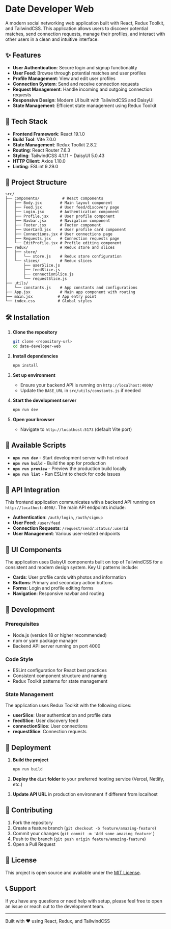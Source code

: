 # Date Developer Web

A modern social networking web application built with React, Redux Toolkit, and TailwindCSS. This application allows users to discover potential matches, send connection requests, manage their profiles, and interact with other users in a clean and intuitive interface.

## ✨ Features

- **User Authentication**: Secure login and signup functionality
- **User Feed**: Browse through potential matches and user profiles
- **Profile Management**: View and edit user profiles
- **Connection System**: Send and receive connection requests
- **Request Management**: Handle incoming and outgoing connection requests
- **Responsive Design**: Modern UI built with TailwindCSS and DaisyUI
- **State Management**: Efficient state management using Redux Toolkit

## 🚀 Tech Stack

- **Frontend Framework**: React 19.1.0
- **Build Tool**: Vite 7.0.0
- **State Management**: Redux Toolkit 2.8.2
- **Routing**: React Router 7.6.3
- **Styling**: TailwindCSS 4.1.11 + DaisyUI 5.0.43
- **HTTP Client**: Axios 1.10.0
- **Linting**: ESLint 9.29.0

## 📁 Project Structure

```
src/
├── components/          # React components
│   ├── Body.jsx        # Main layout component
│   ├── Feed.jsx        # User feed/discovery page
│   ├── Login.jsx       # Authentication component
│   ├── Profile.jsx     # User profile component
│   ├── Navbar.jsx      # Navigation component
│   ├── Footer.jsx      # Footer component
│   ├── UserCard.jsx    # User profile card component
│   ├── Connections.jsx # User connections page
│   ├── Requests.jsx    # Connection requests page
│   └── EditProfile.jsx # Profile editing component
├── redux/              # Redux store and slices
│   ├── store/
│   │   └── store.js    # Redux store configuration
│   └── slices/         # Redux slices
│       ├── userSlice.js
│       ├── feedSlice.js
│       ├── connectionSlice.js
│       └── requestSlice.js
├── utils/
│   └── constants.js    # App constants and configurations
├── App.jsx             # Main app component with routing
├── main.jsx           # App entry point
└── index.css          # Global styles
```

## 🛠️ Installation

1. **Clone the repository**
   ```bash
   git clone <repository-url>
   cd date-developer-web
   ```

2. **Install dependencies**
   ```bash
   npm install
   ```

3. **Set up environment**
   - Ensure your backend API is running on `http://localhost:4000/`
   - Update the `BASE_URL` in `src/utils/constants.js` if needed

4. **Start the development server**
   ```bash
   npm run dev
   ```

5. **Open your browser**
   - Navigate to `http://localhost:5173` (default Vite port)

## 📜 Available Scripts

- **`npm run dev`** - Start development server with hot reload
- **`npm run build`** - Build the app for production
- **`npm run preview`** - Preview the production build locally
- **`npm run lint`** - Run ESLint to check for code issues

## 🔗 API Integration

This frontend application communicates with a backend API running on `http://localhost:4000/`. The main API endpoints include:

- **Authentication**: `/auth/login`, `/auth/signup`
- **User Feed**: `/user/feed`
- **Connection Requests**: `/request/send/:status/:userId`
- **User Management**: Various user-related endpoints

## 🎨 UI Components

The application uses DaisyUI components built on top of TailwindCSS for a consistent and modern design system. Key UI patterns include:

- **Cards**: User profile cards with photos and information
- **Buttons**: Primary and secondary action buttons
- **Forms**: Login and profile editing forms
- **Navigation**: Responsive navbar and routing

## 🔧 Development

### Prerequisites
- Node.js (version 18 or higher recommended)
- npm or yarn package manager
- Backend API server running on port 4000

### Code Style
- ESLint configuration for React best practices
- Consistent component structure and naming
- Redux Toolkit patterns for state management

### State Management
The application uses Redux Toolkit with the following slices:
- **userSlice**: User authentication and profile data
- **feedSlice**: User discovery feed
- **connectionSlice**: User connections
- **requestSlice**: Connection requests

## 🚀 Deployment

1. **Build the project**
   ```bash
   npm run build
   ```

2. **Deploy the `dist` folder** to your preferred hosting service (Vercel, Netlify, etc.)

3. **Update API URL** in production environment if different from localhost

## 🤝 Contributing

1. Fork the repository
2. Create a feature branch (`git checkout -b feature/amazing-feature`)
3. Commit your changes (`git commit -m 'Add some amazing feature'`)
4. Push to the branch (`git push origin feature/amazing-feature`)
5. Open a Pull Request

## 📝 License

This project is open source and available under the [MIT License](LICENSE).

## 📞 Support

If you have any questions or need help with setup, please feel free to open an issue or reach out to the development team.

---

Built with ❤️ using React, Redux, and TailwindCSS

